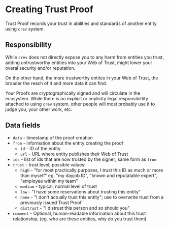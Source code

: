 # Creating Trust Proof

Trust Proof records your trust in abilities and standards of another
entity using `crev` system.

## Responsibility

While `crev` does not directly expose you to any harm from
entities you trust, adding untrustworthy entities into your
Web of Trust, might lower your overal security and/or reputation.

On the other hand, the more trustworthy entites in your Web of Trust,
the broader the reach of it and more data it can find.

Your Proofs are cryptographically signed and will circulate in the ecosystem.
While there is no explicit or implicity legal responsibiltity attached to
using `crev` system, other people will most probably use it to judge you,
your other work, etc.

## Data fields

* `data` - timestamp of the proof creation
* `from` - information about the entity creating the proof
  * `id` - ID of the entity
  * `url` - URL where entity publishes their Web of Trust
* `ids` - list of ids that are now trusted by the signer; same form as `from`
* `trust` - trust level; possible values:
  * `high` - "for most practically purposes, I trust this ID as much or more
             than myself" eg. "my dayjob ID", "known and reputatable expert",
             "employee within my team"
  * `medium` - typical, normal level of trust
  * `low` - "I have some reservations about trusting this entity"
  * `none` - "I don't actually trust this entity"; use to overwrite trust from
             a previously issued Trust Proof
  * `distrust` - "I distrust this person and so should you"
* `comment` - Optional, human-readable information about this trust relationship,
             (eg. who are these entities, why do you trust them)
